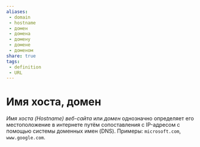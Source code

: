 ```yaml
---
aliases:
 - domain
 - hostname
 - домен
 - домена
 - домену
 - домене
 - доменом
share: true
tags:
 - definition
 - URL
---
```

# Имя хоста, домен
*Имя хоста (Hostname) веб-сайта* или *домен* однозначно определяет его местоположение в интернете путём сопоставления с IP-адресом с помощью системы доменных имен (DNS). Примеры: `microsoft.com`, `www.google.com`.